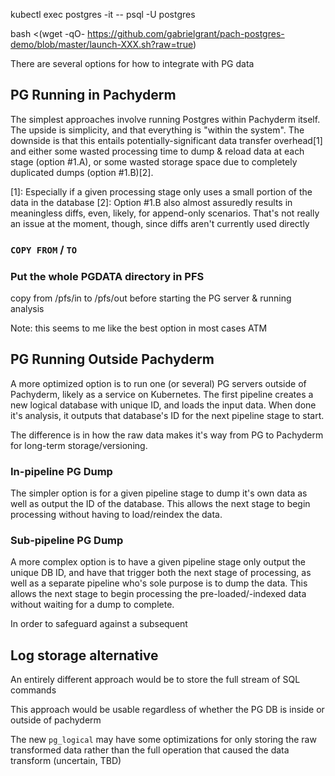 kubectl exec postgres -it -- psql -U postgres

bash <(wget -qO- https://github.com/gabrielgrant/pach-postgres-demo/blob/master/launch-XXX.sh?raw=true)




There are several options for how to integrate with PG data


## PG Running in Pachyderm

The simplest approaches involve running Postgres within Pachyderm itself. The upside is simplicity, and that everything is "within the system". The downside is that this entails potentially-significant data transfer overhead[1] and either some wasted processing time to dump & reload data at each stage (option #1.A), or some wasted storage space due to completely duplicated dumps (option #1.B)[2].

[1]: Especially if a given processing stage only uses a small portion of the data in the database
[2]: Option #1.B also almost assuredly results in meaningless diffs, even, likely, for append-only scenarios. That's not really an issue at the moment, though, since diffs aren't currently used directly

### `COPY FROM` / `TO`

### Put the whole PGDATA directory in PFS

copy from /pfs/in to /pfs/out before starting the PG server & running analysis

Note: this seems to me like the best option in most cases ATM

## PG Running Outside Pachyderm

A more optimized option is to run one (or several) PG servers outside of Pachyderm, likely as a service on Kubernetes. The first pipeline creates a new logical database with unique ID, and loads the input data. When done it's analysis, it outputs that database's ID for the next pipeline stage to start.

The difference is in how the raw data makes it's way from PG to Pachyderm for long-term storage/versioning.

### In-pipeline PG Dump

The simpler option is for a given pipeline stage to dump it's own data as well as output the ID of the database. This allows the next stage to begin processing without having to load/reindex the data.

### Sub-pipeline PG Dump

A more complex option is to have a given pipeline stage only output the unique DB ID, and have that trigger both the next stage of processing, as well as a separate pipeline who's sole purpose is to dump the data. This allows the next stage to begin processing the pre-loaded/-indexed data without waiting for a dump to complete.

In order to safeguard against a subsequent 


## Log storage alternative

An entirely different approach would be to store the full stream of SQL commands 

This approach would be usable regardless of whether the PG DB is inside or outside of pachyderm

The new `pg_logical` may have some optimizations for only storing the raw transformed data rather than the full operation that caused the data transform (uncertain, TBD)
